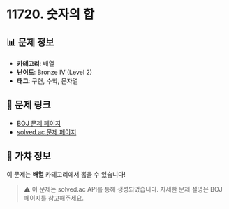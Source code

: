 # 11720. 숫자의 합

## 📊 문제 정보
- **카테고리**: 배열
- **난이도**: Bronze IV (Level 2)
- **태그**: 구현, 수학, 문자열

## 🔗 문제 링크
- [BOJ 문제 페이지](https://www.acmicpc.net/problem/11720)
- [solved.ac 문제 페이지](https://solved.ac/problems/11720)

## 🎯 가챠 정보
이 문제는 **배열** 카테고리에서 뽑을 수 있습니다!

> ⚠️ 이 문제는 solved.ac API를 통해 생성되었습니다. 
> 자세한 문제 설명은 BOJ 페이지를 참고해주세요.
